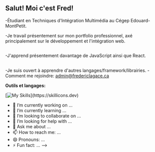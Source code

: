 ## Salut! Moi c'est Fred!

 -Étudiant en Techniques d'Intégration Multimédia au Cégep Edouard-MontPetit.

 -Je travail présentement sur mon portfolio professionnel, axé principalement sur le développement et l'intégration web.
 ##
 -J'apprend présentement davantage de JavaScript ainsi que React.
 ##
 -Je suis ouvert à apprendre d'autres langages/framework/librairies.
 -Comment me rejoindre: admin@fredericlagace.ca




**Outils et langages:**

[![My Skills](https://skillicons.dev/icons?i=js,html,css,ae,blender,discord,figma,github,gmail,ai,js,linkedin,netlify,nodejs,npm,sass,vscode,websstorm,)](https://skillicons.dev)
- 🔭 I’m currently working on ...
- 🌱 I’m currently learning ...
- 👯 I’m looking to collaborate on ...
- 🤔 I’m looking for help with ...
- 💬 Ask me about ...
- 📫 How to reach me: ...
- 😄 Pronouns: ...
- ⚡ Fun fact: ...
-->
